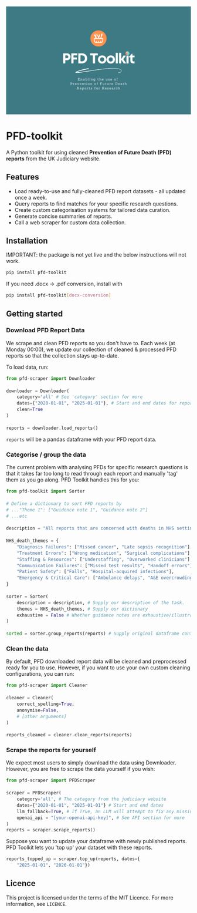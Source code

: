 ![Header Image](assets/header.png)

# PFD-toolkit

A Python toolkit for using cleaned **Prevention of Future Death (PFD) reports** from the UK Judiciary website.

## Features

- Load ready-to-use and fully-cleaned PFD report datasets - all updated once a week.
- Query reports to find matches for your specific research questions.
- Create custom categorisation systems for tailored data curation.
- Generate concise summaries of reports.
- Call a web scraper for custom data collection.


## Installation

IMPORTANT: the package is not yet live and the below instructions will not work.

```bash
pip install pfd-toolkit
```

If you need .docx -> .pdf conversion, install with

```bash
pip install pfd-toolkit[docx-conversion]
```

## Getting started


### Download PFD Report Data

We scrape and clean PFD reports so you don't have to. Each week (at Monday 00:00), we update our collection of cleaned & processed PFD reports so that the collection stays up-to-date.

To load data, run:

```python
from pfd-scraper import Downloader

downloader = Downloader(
    category='all' # See 'category' section for more
    dates={"2020-01-01", "2025-01-01"}, # Start and end dates for reports
    clean=True
)

reports = downloader.load_reports()
```

`reports` will be a pandas dataframe with your PFD report data.


### Categorise / group the data

The current problem with analysing PFDs for specific research questions is that it takes far too long to read through each report and manually 'tag' them as you go along. PFD Toolkit handles this for you:

```python
from pfd-toolkit import Sorter

# Define a dictionary to sort PFD reports by
# ..."Theme 1": ["Guidence note 1", "Guidance note 2"]
# ...etc

description = "All reports that are concerned with deaths in NHS settings."

NHS_death_themes = {
    "Diagnosis Failures": ["Missed cancer", "Late sepsis recognition"],
    "Treatment Errors": ["Wrong medication", "Surgical complications"],
    "Staffing & Resources": ["Understaffing", "Overworked clinicians"],
    "Communication Failures": ["Missed test results", "Handoff errors"],
    "Patient Safety": ["Falls", "Hospital-acquired infections"],
    "Emergency & Critical Care": ["Ambulance delays", "A&E overcrowding"]
}

sorter = Sorter(
    description = description, # Supply our description of the task.
    themes = NHS_death_themes, # Supply our dictionary
    exhaustive = False # Whether guidance notes are exhaustive/illustrative
)

sorted = sorter.group_reports(reports) # Supply original dataframe containing reports
```

### Clean the data

By default, PFD downloaded report data will be cleaned and preprocessed ready for you to use. However, if you want to use your own custom cleaning configurations, you can run:

```python
from pfd-scraper import Cleaner

cleaner = Cleaner(
    correct_spelling=True,
    anonymise=False,
    # [other arguments]
)

reports_cleaned = cleaner.clean_reports(reports)
```

### Scrape the reports for yourself

We expect most users to simply download the data using Downloader. However, you are free to scrape the data yourself if you wish:


```python
from pfd-scraper import PFDScraper

scraper = PFDScraper(
    category='all', # The category from the judiciary website
    dates={"2020-01-01", "2025-01-01"} # Start and end dates
    llm_fallback=True, # If True, an LLM will attempt to fix any missing data
    openai_api = "[your-openai-api-key]", # See API section for more
)
reports = scraper.scrape_reports()
```

Suppose you want to update your dataframe with newly published reports. PFD Toolkit lets you 'top up' your dataset with these reports.

```python
reports_topped_up = scraper.top_up(reports, dates={
    "2025-01-01", "2026-01-01"})

```
## Licence

This project is licensed under the terms of the MIT Licence. For more information, see `LICENCE`.


